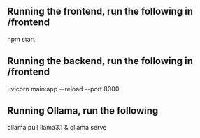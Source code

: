 ## Running the frontend, run the following in /frontend
npm start

## Running the backend, run the following in /frontend
uvicorn main:app --reload --port 8000

## Running Ollama, run the following
ollama pull llama3.1 & ollama serve